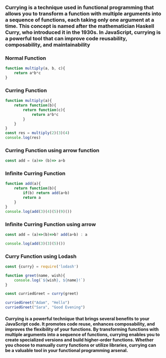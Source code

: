
### Currying is a technique used in functional programming that allows you to transform a function with multiple arguments into a sequence of functions, each taking only one argument at a time. This concept is named after the mathematician Haskell Curry, who introduced it in the 1930s. In JavaScript, currying is a powerful tool that can improve code reusability, composability, and maintainability

### Normal Function
```js
function multiply(a, b, c){
    return a*b*c
}
```
### Curring Function

```js
function multiply(a){
    return function(b){
        return function(c){
            return a*b*c
        }
    }
}
const res = multiply(2)(3)(4)
console.log(res)

```
### Curring Function using arrow function
```js
const add = (a)=> (b)=> a+b

```

### Infinite Curring Function
```js
function add(a){
    return function(b){
        if(b) return add(a+b)
        return a
    }
}
console.log(add(3)(4)(5)(9)())
```
### Infinite Curring Function using arrow 
```js
const add = (a)=>(b)=>b? add(a+b) : a

console.log(add(3)(3)(5)())
```
### Curry Function using Lodash
```js
const {curry} = require('lodash')

function greet(name, wish){
    console.log(`${wish}, ${name}!`)
}

const curriedGreet = curry(greet)

curriedGreet("Adam", "Hello")
curriedGreet("Sara", "Good Evening")
```

#### Currying is a powerful technique that brings several benefits to your JavaScript code. It promotes code reuse, enhances composability, and improves the flexibility of your functions. By transforming functions with multiple arguments into a sequence of functions, currying enables you to create specialized versions and build higher-order functions. Whether you choose to manually curry functions or utilize libraries, currying can be a valuable tool in your functional programming arsenal.
